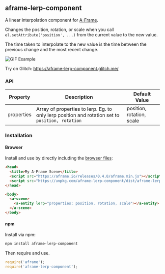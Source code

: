 ## aframe-lerp-component

A linear interpolation component for [A-Frame](https://aframe.io).

Changes the position, rotation, or scale when you call `el.setAttribute('position', ...)` from the current value to the new value.

The time taken to interpolate to the new value is the time between the previous change and the most recent change.


![GIF Example](http://i.giphy.com/26xBP0MH0KHaCrhE4.gif)

Try on Glitch: https://aframe-lerp-component.glitch.me/

### API

| Property | Description | Default Value |
| -------- | ----------- | ------------- |
| properties | Array of properties to lerp. Eg. to only lerp position and rotation set to `position, rotation` | position, rotation, scale |

### Installation

#### Browser

Install and use by directly including the [browser files](dist):

```html
<head>
  <title>My A-Frame Scene</title>
  <script src="https://aframe.io/releases/0.4.0/aframe.min.js"></script>
  <script src="https://unpkg.com/aframe-lerp-component/dist/aframe-lerp-component.min.js"></script>
</head>

<body>
  <a-scene>
    <a-entity lerp="properties: position, rotation, scale"></a-entity>
  </a-scene>
</body>
```

<!-- If component is accepted to the Registry, uncomment this. -->
<!--
Or with [angle](https://npmjs.com/package/angle/), you can install the proper
version of the component straight into your HTML file, respective to your
version of A-Frame:

```sh
angle install aframe-lerp-component
```
-->

#### npm

Install via npm:

```bash
npm install aframe-lerp-component
```

Then require and use.

```js
require('aframe');
require('aframe-lerp-component');
```
